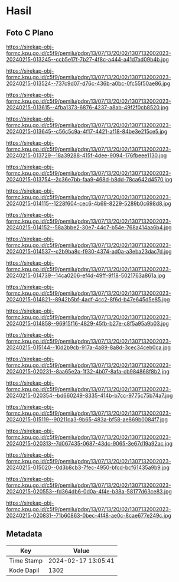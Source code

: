 # Hasil

## Foto C Plano

https://sirekap-obj-formc.kpu.go.id/c5f9/pemilu/pdpr/13/07/13/20/02/1307132002023-20240215-013245--ccb5e17f-7b27-4f8c-a444-a41d7ad09b4b.jpg

https://sirekap-obj-formc.kpu.go.id/c5f9/pemilu/pdpr/13/07/13/20/02/1307132002023-20240215-013524--737c9d07-d76c-436b-a0bc-0fc55f50ae86.jpg

https://sirekap-obj-formc.kpu.go.id/c5f9/pemilu/pdpr/13/07/13/20/02/1307132002023-20240215-013615--4fba1373-6876-4237-a8ab-49f2f0cb8520.jpg

https://sirekap-obj-formc.kpu.go.id/c5f9/pemilu/pdpr/13/07/13/20/02/1307132002023-20240215-013645--c56c5c9a-4f17-4421-af18-84be3e215ce5.jpg

https://sirekap-obj-formc.kpu.go.id/c5f9/pemilu/pdpr/13/07/13/20/02/1307132002023-20240215-013729--18a39288-415f-4dee-9094-176fbeee1130.jpg

https://sirekap-obj-formc.kpu.go.id/c5f9/pemilu/pdpr/13/07/13/20/02/1307132002023-20240215-013754--2c36e7bb-faa9-468d-b8dd-78ca642d4570.jpg

https://sirekap-obj-formc.kpu.go.id/c5f9/pemilu/pdpr/13/07/13/20/02/1307132002023-20240215-014115--1228f604-cec6-4b69-8229-5289b0c698d8.jpg

https://sirekap-obj-formc.kpu.go.id/c5f9/pemilu/pdpr/13/07/13/20/02/1307132002023-20240215-014152--58a3bbe2-30e7-44c7-b54e-768a414aa6b4.jpg

https://sirekap-obj-formc.kpu.go.id/c5f9/pemilu/pdpr/13/07/13/20/02/1307132002023-20240215-014537--c2b9ba8c-f930-4374-ad0a-a3eba23dac7d.jpg

https://sirekap-obj-formc.kpu.go.id/c5f9/pemilu/pdpr/13/07/13/20/02/1307132002023-20240215-014739--14ca0206-ef4d-49ff-9f18-5021763a861a.jpg

https://sirekap-obj-formc.kpu.go.id/c5f9/pemilu/pdpr/13/07/13/20/02/1307132002023-20240215-014821--8942b5bf-4adf-4cc2-8f6d-b47e645d5e85.jpg

https://sirekap-obj-formc.kpu.go.id/c5f9/pemilu/pdpr/13/07/13/20/02/1307132002023-20240215-014858--96915f16-4829-45fb-b27e-c8f5a95a9b03.jpg

https://sirekap-obj-formc.kpu.go.id/c5f9/pemilu/pdpr/13/07/13/20/02/1307132002023-20240215-015144--10d2b9cb-917a-4a89-8a8d-3cec34ceb0ca.jpg

https://sirekap-obj-formc.kpu.go.id/c5f9/pemilu/pdpr/13/07/13/20/02/1307132002023-20240215-020231--8aa65e2a-1f32-4b07-8afa-cb984868f8b2.jpg

https://sirekap-obj-formc.kpu.go.id/c5f9/pemilu/pdpr/13/07/13/20/02/1307132002023-20240215-020354--bd660249-8335-414b-b7cc-9775c75b74a7.jpg

https://sirekap-obj-formc.kpu.go.id/c5f9/pemilu/pdpr/13/07/13/20/02/1307132002023-20240215-015119--90211ca3-9b65-483a-bf58-ae869b0084f7.jpg

https://sirekap-obj-formc.kpu.go.id/c5f9/pemilu/pdpr/13/07/13/20/02/1307132002023-20240215-020313--7d067435-0687-43dc-9065-3e67d19a92ac.jpg

https://sirekap-obj-formc.kpu.go.id/c5f9/pemilu/pdpr/13/07/13/20/02/1307132002023-20240215-015020--0d3b8cb3-7fec-4950-bfcd-bcf61435a9b9.jpg

https://sirekap-obj-formc.kpu.go.id/c5f9/pemilu/pdpr/13/07/13/20/02/1307132002023-20240215-020553--fd364db6-0d0a-4f4e-b38a-58177d63ce83.jpg

https://sirekap-obj-formc.kpu.go.id/c5f9/pemilu/pdpr/13/07/13/20/02/1307132002023-20240215-020831--71b60863-0bec-4f48-ae0c-8cae677e249c.jpg


## Metadata

| Key        | Value               |
| ---------- | ------------------- |
| Time Stamp | 2024-02-17 13:05:41 |
| Kode Dapil | 1302                |



